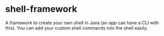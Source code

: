shell-framework
===============

A framework to create your own shell in Java (an app can have a CLI with this). You can add your custom shell commands into the shell easily.